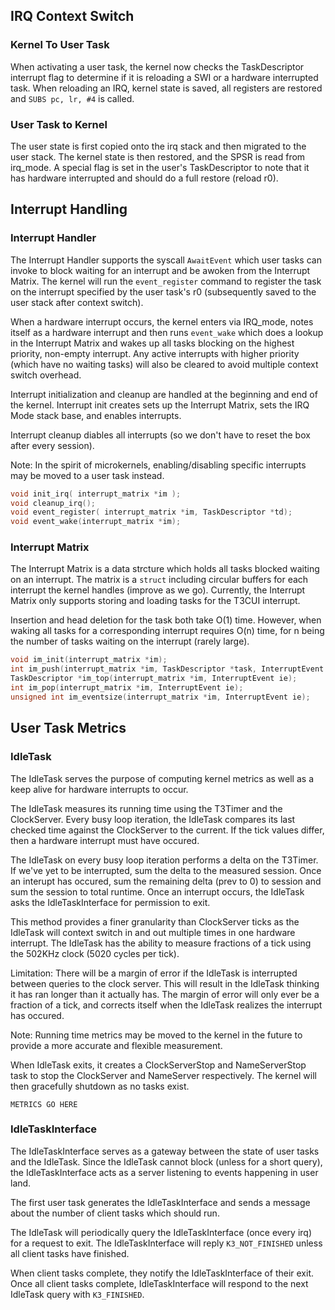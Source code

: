 ## IRQ Context Switch 

### Kernel To User Task

When activating a user task, the kernel now checks the TaskDescriptor interrupt flag to determine if it is reloading a SWI or a hardware interrupted task. When reloading an IRQ, kernel state is saved, all registers are restored and ```SUBS pc, lr, #4``` is called.

### User Task to Kernel

The user state is first copied onto the irq stack and then migrated to the user stack. The kernel state is then restored, and the SPSR is read from irq_mode. A special flag is set in the user's TaskDescriptor to note that it has hardware interrupted and should do a full restore (reload r0).

## Interrupt Handling

### Interrupt Handler

The Interrupt Handler supports the syscall ```AwaitEvent``` which user tasks can invoke to block waiting for an interrupt and be awoken from the Interrupt Matrix. The kernel will run the ```event_register``` command to register the task on the interrupt specified by the user task's r0 (subsequently saved to the user stack after context switch). 

When a hardware interrupt occurs, the kernel enters via IRQ_mode, notes itself as a hardware interrupt and then runs ```event_wake``` which does a lookup in the Interrupt Matrix and wakes up all tasks blocking on the highest priority, non-empty interrupt. Any active interrupts with higher priority (which have no waiting tasks) will also be cleared to avoid multiple context switch overhead. 

Interrupt initialization and cleanup are handled at the beginning and end of the kernel. Interrupt init creates sets up the Interrupt Matrix, sets the IRQ Mode stack base, and enables interrupts.

Interrupt cleanup diables all interrupts (so we don't have to reset the box after every session). 

Note: In the spirit of microkernels, enabling/disabling specific interrupts may be moved to a user task instead.

```c
void init_irq( interrupt_matrix *im );
void cleanup_irq();
void event_register( interrupt_matrix *im, TaskDescriptor *td);
void event_wake(interrupt_matrix *im);
```

### Interrupt Matrix

The Interrupt Matrix is a data strcture which holds all tasks blocked waiting on an interrupt. The matrix is a ```struct``` including circular buffers for each interrupt the kernel handles (improve as we go). Currently, the Interrupt Matrix only supports storing and loading tasks for the T3CUI interrupt. 

Insertion and head deletion for the task both take O(1) time. However, when waking all tasks for a corresponding interrupt requires O(n) time, for n being the number of tasks waiting on the interrupt (rarely large).

```c
void im_init(interrupt_matrix *im);
int im_push(interrupt_matrix *im, TaskDescriptor *task, InterruptEvent ie);
TaskDescriptor *im_top(interrupt_matrix *im, InterruptEvent ie);
int im_pop(interrupt_matrix *im, InterruptEvent ie);
unsigned int im_eventsize(interrupt_matrix *im, InterruptEvent ie);
```
 
## User Task Metrics

### IdleTask 

The IdleTask serves the purpose of computing kernel metrics as well as a keep alive for hardware interrupts to occur. 

The IdleTask measures its running time using the T3Timer and the ClockServer. Every busy loop iteration, the IdleTask compares its last checked time against the ClockServer to the current. If the tick values differ, then a hardware interrupt must have occured. 

The IdleTask on every busy loop iteration performs a delta on the T3Timer. If we've yet to be interrupted, sum the delta to the measured session. Once an interupt has occured, sum the remaining delta (prev to 0) to session and sum the session to total runtime. Once an interrupt occurs, the IdleTask asks the IdleTaskInterface for permission to exit.

This method provides a finer granularity than ClockServer ticks as the IdleTask will context switch in and out multiple times in one hardware interrupt. The IdleTask has the ability to measure fractions of a tick using the 502KHz clock (5020 cycles per tick).

Limitation: There will be a margin of error if the IdleTask is interrupted between queries to the clock server. This will result in the IdleTask thinking it has ran longer than it actually has. The margin of error will only ever be a fraction of a tick, and corrects itself when the IdleTask realizes the interrupt has occured.

Note: Running time metrics may be moved to the kernel in the future to provide a more accurate and flexible measurement.

When IdleTask exits, it creates a ClockServerStop and NameServerStop task to stop the ClockServer and NameServer respectively. The kernel will then gracefully shutdown as no tasks exist.

```
METRICS GO HERE
```


###  IdleTaskInterface

The IdleTaskInterface serves as a gateway between the state of user tasks and the IdleTask. Since the IdleTask cannot block (unless for a short query), the IdleTaskInterface acts as a server listening to events happening in user land.

The first user task generates the IdleTaskInterface and sends a message about the number of client tasks which should run.

The IdleTask will periodically query the IdleTaskInterface (once every irq) for a request to exit. The IdleTaskInterface will reply ```K3_NOT_FINISHED``` unless all client tasks have finished.

When client tasks complete, they notify the IdleTaskInterface of their exit. Once all client tasks complete, IdleTaskInterface will respond to the next IdleTask query with ```K3_FINISHED```.